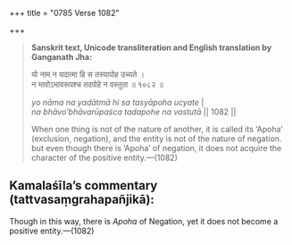 +++
title = "0785 Verse 1082"

+++
> **Sanskrit text, Unicode transliteration and English translation by Ganganath Jha:** 
>
> यो नाम न यदात्मा हि स तस्यापोह उच्यते ।  
> न भावोऽभावरूपश्च तदपोहे न वस्तुता ॥ १०८२ ॥ 
>
> *yo nāma na yadātmā hi sa tasyāpoha ucyate* \|  
> *na bhāvo'bhāvarūpaśca tadapohe na vastutā* \|\| 1082 \|\| 
>
> When one thing is not of the nature of another, it is called its ‘Apoha’ (exclusion, negation), and the entity is not of the nature of negation. but even though there is ‘Apoha’ of negation, it does not acquire the character of the positive entity.—(1082)



## Kamalaśīla’s commentary (tattvasaṃgrahapañjikā):

Though in this way, there is *Apoha* of Negation, yet it does not become a positive entity.—(1082)


